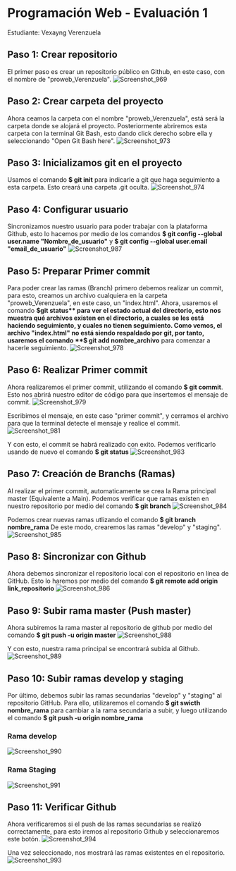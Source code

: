 # Programación Web - Evaluación 1

Estudiante: Vexayng Verenzuela

## Paso 1: Crear repositorio

El primer paso es crear un repositorio público en Github, en este caso, con el nombre de "proweb_Verenzuela".
![Screenshot_969](https://github.com/user-attachments/assets/db966809-c357-4303-859b-27fb98b76a44)

## Paso 2: Crear carpeta del proyecto

Ahora ceamos la carpeta con el nombre "proweb_Verenzuela", está será la carpeta donde se alojará el proyecto.
Posteriormente abriremos esta carpeta con la terminal Git Bash, esto dando click derecho sobre ella y seleccionando "Open Git Bash here".
![Screenshot_973](https://github.com/user-attachments/assets/32f1ee42-ae9c-406e-8a69-7529553e8e54)

## Paso 3: Inicializamos git en el proyecto

Usamos el comando **$ git init** para indicarle a git que haga seguimiento a esta carpeta. Esto creará una carpeta .git oculta.
![Screenshot_974](https://github.com/user-attachments/assets/b0340245-f93a-4a21-b1a1-7d47b1d544dd)

## Paso 4: Configurar usuario

Sincronizamos nuestro usuario para poder trabajar con la plataforma Github, esto lo hacemos por medio de los comandos
**$ git config --global user.name "Nombre_de_usuario"** y **$ git config --global user.email "email_de_usuario"**
![Screenshot_987](https://github.com/user-attachments/assets/b914192b-ed11-4f7a-9596-146b39cdcd79)

## Paso 5: Preparar Primer commit

Para poder crear las ramas (Branch) primero debemos realizar un commit, para esto, creamos un archivo cualquiera en la carpeta "proweb_Verenzuela", en este caso, un "index.html".
Ahora, usaremos el comando **$git status** para ver el estado actual del directorio, esto nos muestra qué archivos existen en el directorio, a cuales se les está haciendo seguimiento, y cuales no tienen seguimiento. Como vemos, el archivo "index.html" no está siendo respaldado por git, por tanto, usaremos el comando **$ git add nombre_archivo** para comenzar a hacerle seguimiento.
![Screenshot_978](https://github.com/user-attachments/assets/8b83d650-cfb5-45e5-ac03-b1cb861ca0ad)

## Paso 6: Realizar Primer commit

Ahora realizaremos el primer commit, utilizando el comando **$ git commit**.
Esto nos abrirá nuestro editor de código para que insertemos el mensaje de commit.
![Screenshot_979](https://github.com/user-attachments/assets/cd936781-fbe4-4401-a89e-d9479673ab1f)

Escribimos el mensaje, en este caso "primer commit", y cerramos el archivo para que la terminal detecte el mensaje y realice el commit.
![Screenshot_981](https://github.com/user-attachments/assets/d569a19a-4a55-45b7-b721-936bb6d4852c)

Y con esto, el commit se habrá realizado con exito. Podemos verificarlo usando de nuevo el comando **$ git status**
![Screenshot_983](https://github.com/user-attachments/assets/645bdd6c-b9c0-4ea4-abb0-952d6bdffc65)

## Paso 7: Creación de Branchs (Ramas)

Al realizar el primer commit, automaticamente se crea la Rama principal master (Equivalente a Main).
Podemos verificar que ramas existen en nuestro repositorio por medio del comando **$ git branch**
![Screenshot_984](https://github.com/user-attachments/assets/d6a2ff26-4db5-47b0-bbd6-74414b761d65)

Podemos crear nuevas ramas utlizando el comando **$ git branch nombre_rama**
De este modo, crearemos las ramas "develop" y "staging".
![Screenshot_985](https://github.com/user-attachments/assets/28b62f2e-6175-480a-ba78-81bb4bcaf4ea)

## Paso 8: Sincronizar con Github

Ahora debemos sincronizar el repositorio local con el repositorio en línea de GitHub.
Esto lo haremos por medio del comando **$ git remote add origin link_repositorio**
![Screenshot_986](https://github.com/user-attachments/assets/3d18e1c8-0c0b-4c61-8405-72e00ecf1af7)

## Paso 9: Subir rama master (Push master)

Ahora subiremos la rama master al repositorio de github por medio del comando **$ git push -u origin master**
![Screenshot_988](https://github.com/user-attachments/assets/ede6307b-4f12-4f1d-ab4f-7399fcd750f7)

Y con esto, nuestra rama principal se encontrará subida al Github.
![Screenshot_989](https://github.com/user-attachments/assets/8cc2ccf0-12d2-409c-8905-2e26e1b7e0af)

## Paso 10: Subir ramas develop y staging

Por último, debemos subir las ramas secundarias "develop" y "staging" al repositorio GitHub.
Para ello, utilizaremos el comando **$ git swicth nombre_rama** para cambiar a la rama secundaria a subir, y luego utilizando el comando **$ git push -u origin nombre_rama**

### Rama develop
![Screenshot_990](https://github.com/user-attachments/assets/d6ef6c39-e50e-4b8b-bb4b-e0fbcfe78c93)

### Rama Staging
![Screenshot_991](https://github.com/user-attachments/assets/a374b64a-cb0a-49dd-b97f-86ce1e0c5937)

## Paso 11: Verificar Github

Ahora verificaremos si el push de las ramas secundarias se realizó correctamente, para esto iremos al repositorio Github y seleccionaremos este botón.
![Screenshot_994](https://github.com/user-attachments/assets/7e5c2d21-8558-47d8-975d-f77f3e89ae77)

Una vez seleccionado, nos mostrará las ramas existentes en el repositorio.
![Screenshot_993](https://github.com/user-attachments/assets/627d727a-65cd-4fd1-b188-44179d3fbc1d)
